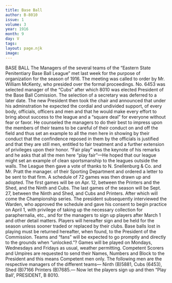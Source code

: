```yaml
---
title: Base Ball
author: B-8010
issue: 1
volume: 3
year: 1916
month: 9
day: V
tags:
layout: page.njk
image:
---
```

BASE BALL       The Managers of the several teams of the “Eastern State Penitentiary Base Ball League” met last week for the purpose of organization for the season of 1916. The meeting was called to order by Mr. William McKenty, who presided over the formal proceedings.       No. 6453 was selected manager of the “Cubs” after which 8010 was elected President of the Base Ball Comission. The selection of a secretary was deferred to a later date. The new President then took the chair and announced that under his adminstration he expected the cordial and undivided support, of every body, officials, officers and men and that he would make every effort to bring about success to the league and a “square deal” for everyone without fear or favor. He counseled the managers to do their best to impress upon the members of their teams to be careful of their conduct on and off the field and thus set an example to all the men here in showing by their conduct that the confindence reposed in them by the officials is justified and that they are still men, entitled to fair treatment and a further extension of privileges upon their honor. “Fair play” was the keynote of his remarks and he asks that all the men here “play fair”—He hoped that our league might set an example of clean sportsmanship to the leagues outside the walls.       The League then gave a vote of thanks to N. Snellenburg & Co. and Mr. Pratt the manager. of their Sporting Department and ordered a letter to be sent to that firm.       A schedule of 72 games was then drawn up and adopted. The first games will be on Apr. 12, between the Printers and the Shed, and the Ninth and Cubs. The last games of the season will be Sept. 27, between the Ninth and Shed, and Cubs and Printers. After which will come the Championship series.       The president subsequently interviewed the Warden, who approved the schedule and gave his consent to begin practice on April 1, with privilege of taking up the necessary collection for paraphernalia, etc., and for the managers to sign up players after March 1 and other detail matters.       Players will hereafter sign and be held for the season unless sooner traded or replaced by their clubs. Base balls lost in playing must be returned hereafter, when found, to the President of the Commission.       Teams and “fans” will be expected to go promptly and directly to the grounds when “unlocked.”? Games will be played on Mondays, Wednesdays and Fridays as usual, weather permitting. Competent Scorers and Umpires are requested to send their Names, Numbers and Block to the President and this means Competent men only.       The following men are the respective managers of the different teams— Ninth (B)5881, Cubs (6453), Shed (B)7166 Printers (B)7685.—      Now let the players sign up and then “Play Ball’,       PRESIDENT, B 8010.    


